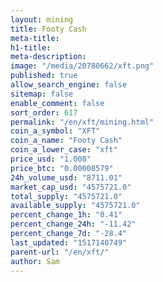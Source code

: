 ```yaml
---
layout: mining
title: Footy Cash
meta-title: 
h1-title: 
meta-description: 
image: "/media/20780662/xft.png"
published: true
allow_search_engine: false
sitemap: false
enable_comment: false
sort_order: 617
permalink: "/en/xft/mining.html"
coin_a_symbol: "XFT"
coin_a_name: "Footy Cash"
coin_a_lower_case: "xft"
price_usd: "1.008"
price_btc: "0.00008579"
24h_volume_usd: "8711.01"
market_cap_usd: "4575721.0"
total_supply: "4575721.0"
available_supply: "4575721.0"
percent_change_1h: "0.41"
percent_change_24h: "-11.42"
percent_change_7d: "-28.4"
last_updated: "1517140749"
parent-url: "/en/xft/"
author: Sam
---
```


